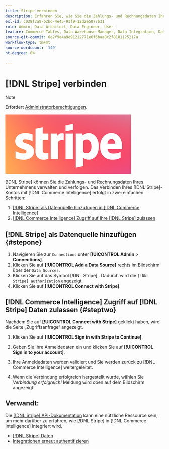 ```yaml
---
title: Stripe verbinden
description: Erfahren Sie, wie Sie die Zahlungs- und Rechnungsdaten Ihres Unternehmens verwalten und verfolgen.
exl-id: c038f2a9-b2bd-4e45-93f9-12d2e5077b31
role: Admin, Data Architect, Data Engineer, User
feature: Commerce Tables, Data Warehouse Manager, Data Integration, Data Import/Export
source-git-commit: 6e2f9e4a9e91212771e6f6baa8c2f8101125217a
workflow-type: tm+mt
source-wordcount: '149'
ht-degree: 0%

---
```


# [!DNL Stripe] verbinden

>[!NOTE]
>
>Erfordert [Administratorberechtigungen](../../../administrator/user-management/user-management.md).

![](../../../assets/stripe-logo.png)

[!DNL Stripe] können Sie die Zahlungs- und Rechnungsdaten Ihres Unternehmens verwalten und verfolgen. Das Verbinden Ihres [!DNL Stripe]-Kontos mit [!DNL Commerce Intelligence] erfolgt in zwei einfachen Schritten:

1. [ [!DNL Stripe]  als Datenquelle hinzufügen in [!DNL Commerce Intelligence]](#stepone)
1. [ [!DNL Commerce Intelligence]  Zugriff auf Ihre  [!DNL Stripe]  zulassen](#steptwo)

## [!DNL Stripe] als Datenquelle hinzufügen {#stepone}

1. Navigieren Sie zur `Connections` unter **[!UICONTROL Admin** > **Connections]**.
1. Klicken Sie auf **[!UICONTROL Add a Data Source]** rechts im Bildschirm über der `Data Sources`.
1. Klicken Sie auf das Symbol [!DNL Stripe] . Dadurch wird die `[!DNL Stripe] authorization` angezeigt.
1. Klicken Sie auf **[!UICONTROL Connect with Stripe]**.

## [!DNL Commerce Intelligence] Zugriff auf [!DNL Stripe] Daten zulassen {#steptwo}

Nachdem Sie auf **[!UICONTROL Connect with Stripe]** geklickt haben, wird die Seite „Zugriffsanfrage“ angezeigt.

1. Klicken Sie auf **[!UICONTROL Sign in with Stripe to Continue]**.

1. Geben Sie Ihre Anmeldedaten ein und klicken Sie auf **[!UICONTROL Sign in to your account]**.

1. Ihre Anmeldedaten werden validiert und Sie werden zurück zu [!DNL Commerce Intelligence] weitergeleitet.

1. Wenn die Verbindung erfolgreich hergestellt wurde, wählen Sie *Verbindung erfolgreich!* Meldung wird oben auf dem Bildschirm angezeigt.

## Verwandt:

Die [[!DNL Stripe] API-Dokumentation](https://stripe.com/docs/api) kann eine nützliche Ressource sein, um mehr darüber zu erfahren, wie [!DNL Stripe] in [!DNL Commerce Intelligence] integriert wird.

* [ [!DNL Stripe]  Daten](../integrations/stripe-data.md)
* [Integrationen erneut authentifizieren](https://experienceleague.adobe.com/docs/commerce-knowledge-base/kb/how-to/mbi-reauthenticating-integrations.html?lang=de)
